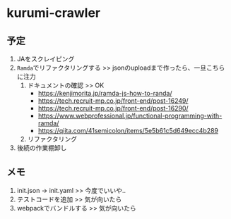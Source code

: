 # kurumi-crawler

## 予定

1. JAをスクレイピング
1. `Ramda`でリファクタリングする >> jsonのuploadまで作ったら、一旦こちらに注力
   1. ドキュメントの確認 >> OK
      - <https://kenjimorita.jp/ramda-js-how-to-randa/>
      - <https://tech.recruit-mp.co.jp/front-end/post-16249/>
      - <https://tech.recruit-mp.co.jp/front-end/post-16290/>
      - <https://www.webprofessional.jp/functional-programming-with-ramda/>
      - <https://qiita.com/41semicolon/items/5e5b61c5d649ecc4b289>
   1. リファクタリング
1. 後続の作業棚卸し

## メモ

1. init.json -> init.yaml >> 今度でいいや..
1. テストコードを追加 >> 気が向いたら
1. webpackでバンドルする >> 気が向いたら
